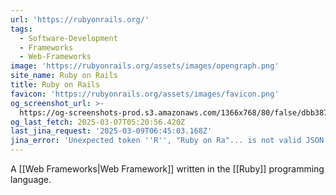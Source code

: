 ```yaml
---
url: 'https://rubyonrails.org/'
tags:
  - Software-Development
  - Frameworks
  - Web-Frameworks
image: 'https://rubyonrails.org/assets/images/opengraph.png'
site_name: Ruby on Rails
title: Ruby on Rails
favicon: 'https://rubyonrails.org/assets/images/favicon.png'
og_screenshot_url: >-
  https://og-screenshots-prod.s3.amazonaws.com/1366x768/80/false/dbb387d517f021781ebdfeb042f5981b00a2c958a38be8835f49a19b313322d1.jpeg
og_last_fetch: 2025-03-07T05:20:56.420Z
last_jina_request: '2025-03-09T06:45:03.168Z'
jina_error: 'Unexpected token ''R'', "Ruby on Ra"... is not valid JSON'
---
```


A [[Web Frameworks|Web Framework]] written in the [[Ruby]] programming language.  

